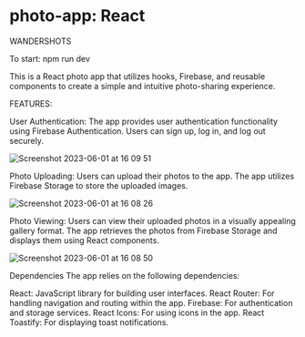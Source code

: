 # photo-app: React
WANDERSHOTS

To start: npm run dev

This is a React photo app that utilizes hooks, Firebase, and reusable components to create a simple and intuitive photo-sharing experience.

FEATURES:

User Authentication: The app provides user authentication functionality using Firebase Authentication. Users can sign up, log in, and log out securely.

![Screenshot 2023-06-01 at 16 09 51](https://github.com/Sofievdabeele/photo-app/assets/120273548/a7021e48-fbdd-4924-946b-7ec2ba10aa84)


Photo Uploading: Users can upload their photos to the app. The app utilizes Firebase Storage to store the uploaded images.

![Screenshot 2023-06-01 at 16 08 26](https://github.com/Sofievdabeele/photo-app/assets/120273548/f326c928-8d11-44a1-b890-00862d7fb791)


Photo Viewing: Users can view their uploaded photos in a visually appealing gallery format. The app retrieves the photos from Firebase Storage and displays them using React components.

![Screenshot 2023-06-01 at 16 08 50](https://github.com/Sofievdabeele/photo-app/assets/120273548/a7ff6a53-3187-4390-9ffa-022de9917424)


Dependencies
The app relies on the following dependencies:

React: JavaScript library for building user interfaces.
React Router: For handling navigation and routing within the app.
Firebase: For authentication and storage services.
React Icons: For using icons in the app.
React Toastify: For displaying toast notifications.

